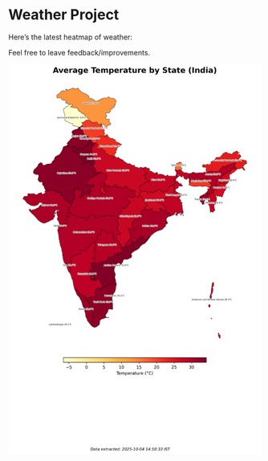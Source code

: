 # Weather Project

Here’s the latest heatmap of weather:

Feel free to leave feedback/improvements.

![India Heatmap](docs/assets/india_heatmap.png?v=E0DD83)

